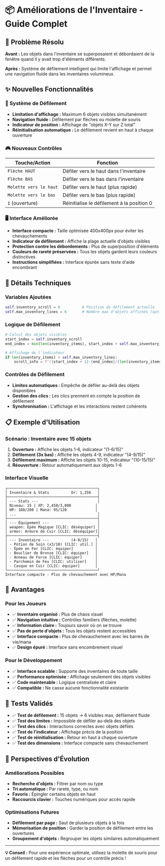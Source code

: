 # 📦 Améliorations de l'Inventaire - Guide Complet

## 🎯 Problème Résolu

**Avant :** Les objets dans l'inventaire se superposaient et débordaient de la fenêtre quand il y avait trop d'éléments différents.

**Après :** Système de défilement intelligent qui limite l'affichage et permet une navigation fluide dans les inventaires volumineux.

## ✨ Nouvelles Fonctionnalités

### 🔄 Système de Défilement
- **Limitation d'affichage :** Maximum 6 objets visibles simultanément
- **Navigation fluide :** Défilement par flèches ou molette de souris
- **Indicateur de position :** Affichage de "objets X-Y sur Z total"
- **Réinitialisation automatique :** Le défilement revient en haut à chaque ouverture

### 🎮 Nouveaux Contrôles

| Touche/Action | Fonction |
|---------------|----------|
| `Flèche HAUT` | Défiler vers le haut dans l'inventaire |
| `Flèche BAS` | Défiler vers le bas dans l'inventaire |
| `Molette vers le haut` | Défiler vers le haut (plus rapide) |
| `Molette vers le bas` | Défiler vers le bas (plus rapide) |
| `I` (ouverture) | Réinitialise le défilement à la position 0 |

### 🖥️ Interface Améliorée
- **Interface compacte :** Taille optimisée 400x400px pour éviter les chevauchements
- **Indicateur de défilement :** Affiche la plage actuelle d'objets visibles
- **Protection contre les débordements :** Plus de superposition d'éléments
- **Couleurs de rareté préservées :** Tous les objets gardent leurs couleurs distinctives
- **Instructions simplifiées :** Interface épurée sans texte d'aide encombrant

## 🔧 Détails Techniques

### Variables Ajoutées
```python
self.inventory_scroll = 0          # Position de défilement actuelle
self.max_inventory_lines = 6       # Nombre max d'objets affichés (optimisé)
```

### Logique de Défilement
```python
# Calcul des objets visibles
start_index = self.inventory_scroll
end_index = min(len(inventory_items), start_index + self.max_inventory_lines)

# Affichage de l'indicateur
if len(inventory_items) > self.max_inventory_lines:
    scroll_info = f"({start_index + 1}-{end_index}/{len(inventory_items)})"
```

### Contrôles de Défilement
- **Limites automatiques :** Empêche de défiler au-delà des objets disponibles
- **Gestion des clics :** Les clics prennent en compte la position de défilement
- **Synchronisation :** L'affichage et les interactions restent cohérents

## 📋 Exemple d'Utilisation

### Scénario : Inventaire avec 15 objets
1. **Ouverture :** Affiche les objets 1-6, indicateur "(1-6/15)"
2. **Défilement (3x bas) :** Affiche les objets 4-9, indicateur "(4-9/15)"
3. **Défilement maximum :** Affiche les objets 10-15, indicateur "(10-15/15)"
4. **Réouverture :** Retour automatiquement aux objets 1-6

### Interface Visuelle
```
┌─────────────────────────────────────────┐
│ Inventaire & Stats          Or: 1,250   │
├─────────────────────────────────────────┤
│ --- Stats ---                           │
│ Niveau: 15 | XP: 2,450/3,000           │
│ HP: 180/200 | Mana: 95/120             │
│ ...                                     │
├─────────────────────────────────────────┤
│ --- Équipement ---                      │
│ weapon: Épée Magique [CLIC: déséquiper] │
│ armor: Armure de Cuir [CLIC: déséquiper]│
├─────────────────────────────────────────┤
│ --- Inventaire ---          (4-9/15)   │
│ - Potion de Soin (x3/10) [CLIC: util.] │
│ - Épée en Fer [CLIC: équiper]          │
│ - Bouclier de Bronze [CLIC: équiper]   │
│ - Anneau de Force [CLIC: équiper]      │
│ - Parchemin de Feu [CLIC: utiliser]    │
│ - Casque en Cuir [CLIC: équiper]       │
└─────────────────────────────────────────┘
Interface compacte - Plus de chevauchement avec HP/Mana
```

## 🎉 Avantages

### Pour les Joueurs
- ✅ **Inventaire organisé :** Plus de chaos visuel
- ✅ **Navigation intuitive :** Contrôles familiers (flèches, molette)
- ✅ **Information claire :** Toujours savoir où on se trouve
- ✅ **Pas de perte d'objets :** Tous les objets restent accessibles
- ✅ **Interface compacte :** Plus de chevauchement avec les barres de vie/mana
- ✅ **Design épuré :** Interface sans encombrement visuel

### Pour le Développement
- ✅ **Interface scalable :** Supporte des inventaires de toute taille
- ✅ **Performance optimisée :** Affichage seulement des objets visibles
- ✅ **Code maintenable :** Logique centralisée et claire
- ✅ **Compatible :** Ne casse aucune fonctionnalité existante

## 🧪 Tests Validés

- ✅ **Test de défilement :** 15 objets → 6 visibles max, défilement fluide
- ✅ **Test des limites :** Impossible de défiler au-delà des objets
- ✅ **Test des clics :** Interactions correctes avec objets défilés
- ✅ **Test de l'indicateur :** Affichage précis de la position
- ✅ **Test de réinitialisation :** Retour en haut à chaque ouverture
- ✅ **Test des dimensions :** Interface compacte sans chevauchement

## 🔮 Perspectives d'Évolution

### Améliorations Possibles
- **Recherche d'objets :** Filtrer par nom ou type
- **Tri automatique :** Par rareté, type, ou nom
- **Favoris :** Épingler certains objets en haut
- **Raccourcis clavier :** Touches numériques pour accès rapide

### Optimisations Futures
- **Défilement par page :** Saut de plusieurs objets à la fois
- **Mémorisation de position :** Garder la position de défilement entre les ouvertures
- **Groupement d'objets :** Regrouper les objets similaires automatiquement

---

**💡 Conseil :** Pour une expérience optimale, utilisez la molette de souris pour un défilement rapide et les flèches pour un contrôle précis !
